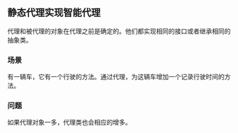 ## 静态代理实现智能代理

代理和被代理的对象在代理之前是确定的。他们都实现相同的接口或者继承相同的抽象类。

### 场景
有一辆车，它有一个行驶的方法。通过代理，为这辆车增加一个记录行驶时间的方法。

### 问题
如果代理对象一多，代理类也会相应的增多。




